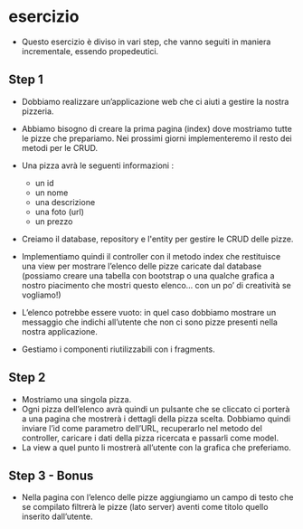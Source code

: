 # esercizio
- Questo esercizio è diviso in vari step, che vanno seguiti in maniera incrementale, essendo propedeutici.

## Step 1
- Dobbiamo realizzare un’applicazione web che ci aiuti a gestire la nostra pizzeria.
- Abbiamo bisogno di creare la prima pagina (index) dove mostriamo tutte le pizze che prepariamo. Nei prossimi giorni implementeremo il resto dei metodi per le CRUD.

- Una pizza avrà le seguenti informazioni :

    - un id
    - un nome
    - una descrizione
    - una foto (url)
    - un prezzo

- Creiamo il database, repository e l'entity per gestire le CRUD delle pizze.
- Implementiamo quindi il controller con il metodo index che restituisce una view per mostrare l’elenco delle pizze caricate dal database (possiamo creare una tabella con bootstrap o una qualche grafica a nostro piacimento che mostri questo elenco... con un po’ di creatività se vogliamo!)
- L’elenco potrebbe essere vuoto: in quel caso dobbiamo mostrare un messaggio che indichi all’utente che non ci sono pizze presenti nella nostra applicazione.
- Gestiamo i componenti riutilizzabili con i fragments.

## Step 2
- Mostriamo una singola pizza.
- Ogni pizza dell’elenco avrà quindi un pulsante che se cliccato ci porterà a una pagina che mostrerà i dettagli della pizza scelta. Dobbiamo quindi inviare l’id come parametro dell’URL, recuperarlo nel metodo del controller, caricare i dati della pizza ricercata e passarli come model.
- La view a quel punto li mostrerà all’utente con la grafica che preferiamo.

## Step 3 - Bonus
- Nella pagina con l’elenco delle pizze aggiungiamo un campo di testo che se compilato filtrerà le pizze (lato server) aventi come titolo quello inserito dall’utente.